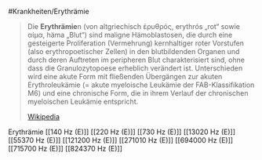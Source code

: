 #Krankheiten/Erythrämie
> Die **Erythrämie**n (von altgriechisch ἐρυθρός, erythrós „rot“ sowie αίμα, häma „Blut“) sind maligne Hämoblastosen, die durch eine gesteigerte Proliferation (Vermehrung) kernhaltiger roter Vorstufen (also erythropoetischer Zellen) in den blutbildenden Organen und durch deren Auftreten im peripheren Blut charakterisiert sind, ohne dass die Granulozytopoese erheblich verändert ist. Unterschieden wird eine akute Form mit fließenden Übergängen zur akuten Erythroleukämie (= akute myeloische Leukämie der FAB-Klassifikation M6) und eine chronische Form, die in ihrem Verlauf der chronischen myeloischen Leukämie entspricht.
>
> [Wikipedia](https://de.wikipedia.org/wiki/Erythr%C3%A4mie)

Erythrämie
[[140 Hz (E)]]
[[220 Hz (E)]]
[[730 Hz (E)]]
[[13020 Hz (E)]]
[[55370 Hz (E)]]
[[121200 Hz (E)]]
[[271010 Hz (E)]]
[[694000 Hz (E)]]
[[715700 Hz (E)]]
[[824370 Hz (E)]]